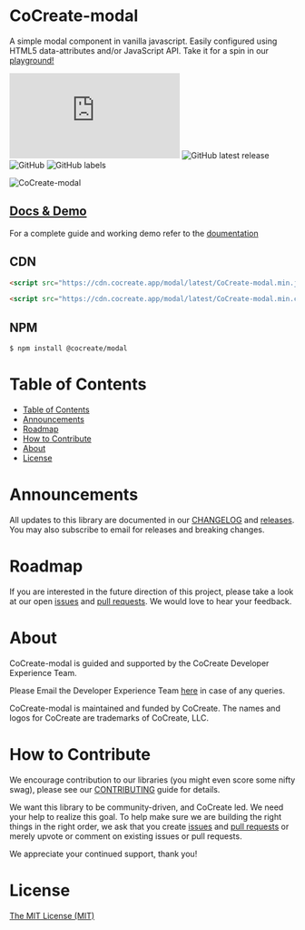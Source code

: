 # CoCreate-modal

A simple modal component in vanilla javascript. Easily configured using HTML5 data-attributes and/or JavaScript API. Take it for a spin in our [playground!](https://cocreate.app/docs/modal)

![GitHub file size in bytes](https://img.shields.io/github/size/CoCreate-app/CoCreate-modal/dist/CoCreate-modal.min.js?label=minified%20size&style=for-the-badge)
![GitHub latest release](https://img.shields.io/github/v/release/CoCreate-app/CoCreate-modal?style=for-the-badge)
![GitHub](https://img.shields.io/github/license/CoCreate-app/CoCreate-modal?style=for-the-badge)
![GitHub labels](https://img.shields.io/github/labels/CoCreate-app/CoCreate-modal/help%20wanted?style=for-the-badge)

![CoCreate-modal](https://cdn.cocreate.app/docs/CoCreate-modal.gif)

## [Docs & Demo](https://cocreate.app/docs/clone)

For a complete guide and working demo refer to the [doumentation](https://cocreate.app/docs/modal)

## CDN

```html
<script src="https://cdn.cocreate.app/modal/latest/CoCreate-modal.min.js"></script>
```

```html
<script src="https://cdn.cocreate.app/modal/latest/CoCreate-modal.min.css"></script>
```

## NPM

```shell
$ npm install @cocreate/modal
```

# Table of Contents

- [Table of Contents](#table-of-contents)
- [Announcements](#announcements)
- [Roadmap](#roadmap)
- [How to Contribute](#how-to-contribute)
- [About](#about)
- [License](#license)

<a name="announcements"></a>

# Announcements

All updates to this library are documented in our [CHANGELOG](https://github.com/CoCreate-app/CoCreate-modal/blob/master/CHANGELOG.md) and [releases](https://github.com/CoCreate-app/CoCreate-modal/releases). You may also subscribe to email for releases and breaking changes.

<a name="roadmap"></a>

# Roadmap

If you are interested in the future direction of this project, please take a look at our open [issues](https://github.com/CoCreate-app/CoCreate-modal/issues) and [pull requests](https://github.com/CoCreate-app/CoCreate-modal/pulls). We would love to hear your feedback.

<a name="about"></a>

# About

CoCreate-modal is guided and supported by the CoCreate Developer Experience Team.

Please Email the Developer Experience Team [here](mailto:develop@cocreate.app) in case of any queries.

CoCreate-modal is maintained and funded by CoCreate. The names and logos for CoCreate are trademarks of CoCreate, LLC.

<a name="contribute"></a>

# How to Contribute

We encourage contribution to our libraries (you might even score some nifty swag), please see our [CONTRIBUTING](https://github.com/CoCreate-app/CoCreate-modal/blob/master/CONTRIBUTING.md) guide for details.

We want this library to be community-driven, and CoCreate led. We need your help to realize this goal. To help make sure we are building the right things in the right order, we ask that you create [issues](https://github.com/CoCreate-app/CoCreate-modal/issues) and [pull requests](https://github.com/CoCreate-app/CoCreate-modal/pulls) or merely upvote or comment on existing issues or pull requests.

We appreciate your continued support, thank you!

# License

[The MIT License (MIT)](https://github.com/CoCreate-app/CoCreate-modal/blob/master/LICENSE)
